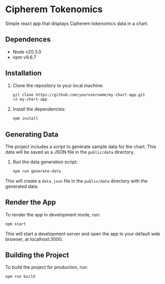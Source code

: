 # Cipherem Tokenomics

Simple react app that displays Cipherem tokenomics data in a chart.

## Dependences

- Node v20.3.0
- npm v9.6.7

## Installation

1. Clone the repository to your local machine:

    ```bash
    git clone https://github.com/yourusername/my-chart-app.git
    cd my-chart-app
    ```

2. Install the dependencies:

    ```bash
    npm install
    ```

## Generating Data

The project includes a script to generate sample data for the chart. This data will be saved as a JSON file in the `public/data` directory.

1. Run the data generation script:

    ```bash
    npm run generate-data
    ```

This will create a `data.json` file in the `public/data` directory with the generated data.


## Render the App

To render the app in development mode, run:

```bash
npm start
```

This will start a development server and open the app in your default web browser, at localhost:3000.

## Building the Project

To build the project for production, run:

```bash
npm run build
```

